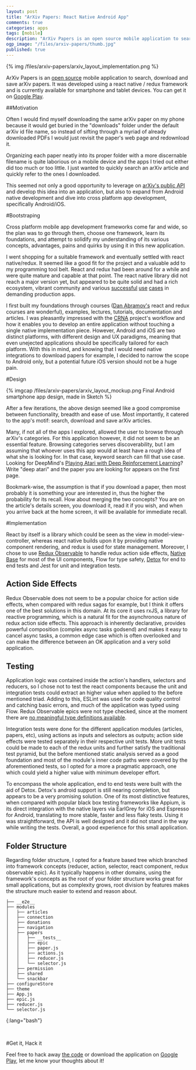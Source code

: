 ```yaml
---
layout: post
title: "ArXiv Papers: React Native Android App"
comments: true
categories: apps
tags: [mobile]
description: "ArXiv Papers is an open source mobile application to search, download and save arXiv papers. Developed using react native / redux and avalaible for Android"
ogp_image: "/files/arxiv-papers/thumb.jpg"
published: true
---
```


{% img /files/arxiv-papers/arxiv_layout_implementation.png %} 

ArXiv Papers is an [open source](https://github.com/lopespm/arxiv-papers-mobile) mobile application to search, download and save arXiv papers. It was developed using a react native / redux framework and is currently available for smartphone and tablet devices. You can get it on [Google Play](https://play.google.com/store/apps/details?id=com.rockbyte.arxiv).

<!--more-->

##Motivation

Often I would find myself downloading the same arXiv paper on my phone because it would get buried in the "downloads" folder under the default arXiv id file name, so instead of sifting through a myriad of already downloaded PDFs I would just revisit the paper's web page and redownload it.

Organizing each paper neatly into its proper folder with a more discernable filename is quite laborious on a mobile device and the apps I tried out either did too much or too little. I just wanted to quickly search an arXiv article and quickly refer to the ones I downloaded.

This seemed not only a good opportunity to leverage on [arXiv's public API](https://arxiv.org/help/api/index) and develop this idea into an application, but also to expand from Android native development and dive into cross platform app development, specifically Android/iOS.


#Bootstraping

Cross platform mobile app development frameworks come far and wide, so the plan was to go through them, choose one framework, learn its foundations, and attempt to solidify my understanding of its various concepts, advantages, pains and quirks by using it in this new application.

I went shopping for a suitable framework and eventually settled with react native/redux. It seemed like a good fit for the project and a valuable add to my programming tool belt. React and redux had been around for a while and were quite mature and capable at that point. The react native library did not reach a major version yet, but appeared to be quite solid and had a rich ecosystem, vibrant community and various [successful](https://code.facebook.com/posts/1189117404435352/react-native-for-android-how-we-built-the-first-cross-platform-react-native-app/) [use](https://developers.soundcloud.com/blog/react-native-at-soundcloud) [cases](https://www.youtube.com/watch?v=8qCociUB6aQ) in demanding production apps.

I first built my foundations through courses ([Dan Abramov's](https://egghead.io/instructors/dan-abramov) react and redux courses are wonderful), examples, lectures, tutorials, documentation and articles. I was pleasantly impressed with the [CRNA](https://github.com/react-community/create-react-native-app) project's workflow and how it enables you to develop an entire application without touching a single native implementation piece. However, Android and iOS are two distinct platforms, with different design and UX paradigms, meaning that even unejected applications should be specifically tailored for each platform. With this in mind, and knowing that I would need native integrations to download papers for example, I decided to narrow the scope to Android only, but a potential future iOS version should not be a huge pain.

#Design

{% imgcap /files/arxiv-papers/arxiv_layout_mockup.png Final Android smartphone app design, made in Sketch %}

After a few iterations, the above design seemed like a good compromise between functionality, breadth and ease of use. Most importantly, it catered to the app's motif: search, download and save arXiv articles. 

Many, if not all of the apps I explored, allowed the user to browse through arXiv's categories. For this application however, it did not seem to be an essential feature. Browsing categories serves discoverability, but I am assuming that whoever uses this app would at least have a rough idea of what she is looking for. In that case, keyword search can fill that use case. Looking for DeepMind's [Playing Atari with Deep Reinforcement Learning](https://arxiv.org/pdf/1312.5602.pdf)? Write "deep atari" and the paper you are looking for appears on the first page.

Bookmark-wise, the assumption is that if you download a paper, then most probably it is something your are interested in, thus the higher the probability for its recall. How about merging the two concepts? You are on the article's details screen, you download it, read it if you wish, and when you arrive back at the home screen, it will be available for immediate recall.

#Implementation

React by itself is a library which could be seen as the view in model-view-controller, whereas react native builds upon it by providing native component rendering, and redux is used for state management. Moreover, I chose to use [Redux Observable](https://redux-observable.js.org/) to handle redux action side effects, [Native Base](https://nativebase.io/) for most of the UI components, Flow for type safety, [Detox](https://github.com/wix/detox) for end to end tests and Jest for unit and integration tests.

## Action Side Effects

Redux Observable does not seem to be a popular choice for action side effects, when compared with redux sagas for example, but I think it offers one of the best solutions in this domain. At its core it uses rxJS, a library for reactive programming, which is a natural fit for the asynchronous nature of redux action side effects. This approach is inherently declarative, provides powerful composition (complex async tasks godsend) and makes it easy to cancel async tasks, a common edge case which is often overlooked and can make the difference between an OK application and a very solid application. 

## Testing

Application logic was contained inside the action's handlers, selectors and reducers, so I chose not to test the react components because the unit and integration tests could extract an higher value when applied to the before mentioned triad. Adding to this, ESLint was used for code quality control and catching basic errors, and much of the application was typed using Flow. Redux Observable epics were not type checked, since at the moment there are [no meaningful type definitions available](https://github.com/redux-observable/redux-observable/issues/258).

Integration tests were done for the different application modules (articles, papers, etc), using actions as inputs and selectors as outputs; action side effects were tested separately in their respective unit tests. More unit tests could be made to each of the redux units and further satisfy the traditional test pyramid, but the before mentioned static analysis served as a good foundation and most of the module's inner code paths were covered by the aforementioned tests, so I opted for a more a pragmatic approach, one which could yield a higher value with minimum developer effort.

To encompass the whole application, end to end tests were built with the aid of Detox. Detox's android support is still nearing completion, but appears to be a very promising solution. One of its most distinctive features, when compared with popular black box testing frameworks like Appium, is its direct integration with the native layers via EarlGrey for iOS and Espresso for Android, translating to more stable, faster and less flaky tests. Using it was straightforward, the API is well designed and it did not stand in the way while writing the tests. Overall, a good experience for this small application.

## Folder Structure

Regarding folder structure, I opted for a feature based tree which branched into framework concepts (reducer, action, selector, react component, redux observable epic). As it typically happens in other domains, using the framework's concepts as the root of your folder structure works great for small applications, but as complexity grows, root division by features makes the structure much easier to extend and reason about.

~~~
├── __e2e__
├── modules
│   ├── articles
│   ├── connection
│   ├── donations
│   ├── navigation
│   ├── papers
│   │   ├── __tests__
│   │   ├── epic
│   │   ├── paper.js
│   │   ├── actions.js
│   │   ├── reducer.js
│   │   └── selector.js
│   ├── permission
│   ├── shared
│   └── snackbar
├── configureStore
├── theme
├── App.js
├── epic.js
├── reducer.js
└── selector.js
~~~
{:lang="bash"}

<br/>

#Get it, Hack it

Feel free to hack away [the code](https://github.com/lopespm/arxiv-papers-mobile) or download the application on [Google Play](https://play.google.com/store/apps/details?id=com.rockbyte.arxiv), let me know your thoughts about it!
